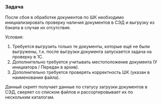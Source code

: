 ### Задача

После сбоя в обработке документов по ШК необходимо инициализировать проверку наличия документов в СЭД и выгрузку из бэкапа в случае их отсутствия.

Условия:

1. Требуется выгрузить только те документы, которые ещё не были выгружены, т.к. после выгрузки документа запускается задача на проверку в 1С.
2. Дополнительно требуется учитывать местоположение документа (У инициатора / Передан в архив).
3. Дополнительно требуется проверять корректность ШК (указан в наименовании файла).

Данный скрипт получает данные по статусу загрузки документов в СЭД, сверяет со списком файлов и рассортировывает их по нескольким каталогам.
